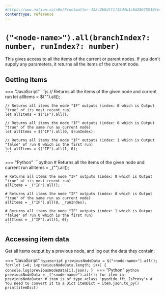 ```yaml
---
#https://www.notion.so/n8n/Frontmatter-432c2b8dff1f43d4b1c8d20075510fe4
contentType: reference
---
```


# `("<node-name>").all(branchIndex?: number, runIndex?: number)`

This gives access to all the items of the current or parent nodes. If you don't supply any parameters, it returns all the items of the current node.

## Getting items

<!-- vale Vale.Spelling = NO -->
=== "JavaScript"
	```js
	// Returns all the items of the given node and current run
	let allItems = $("<node-name>").all();

	// Returns all items the node "IF" outputs (index: 0 which is Output "true" of its most recent run)
	let allItems = $("IF").all();

	// Returns all items the node "IF" outputs (index: 0 which is Output "true" of the same run as current node)
	let allItems = $("IF").all(0, $runIndex);

	// Returns all items the node "IF" outputs (index: 1 which is Output "false" of run 0 which is the first run)
	let allItems = $("IF").all(1, 0);
	```
=== "Python"
	```python
	# Returns all the items of the given node and current run
	allItems = _("<node-name>").all();

	# Returns all items the node "IF" outputs (index: 0 which is Output "true" of its most recent run)
	allItems = _("IF").all();

	# Returns all items the node "IF" outputs (index: 0 which is Output "true" of the same run as current node)
	allItems = _("IF").all(0, _runIndex);

	# Returns all items the node "IF" outputs (index: 1 which is Output "false" of run 0 which is the first run)
	allItems = _("IF").all(1, 0);
	```
<!-- vale Vale.Spelling = YES -->

## Accessing item data

Get all items output by a previous node, and log out the data they contain:

=== "JavaScript"
	```typescript
	previousNodeData = $("<node-name>").all();
	for(let i=0; i<previousNodeData.length; i++) {
		console.log(previousNodeData[i].json);
	}
	```
=== "Python"
	```python
	previousNodeData = _("<node-name>").all();
	for item in previousNodeData:
		# item is of type <class 'pyodide.ffi.JsProxy'>
		# You need to convert it to a Dict
  		itemDict = item.json.to_py()
  		print(itemDict)
	```
